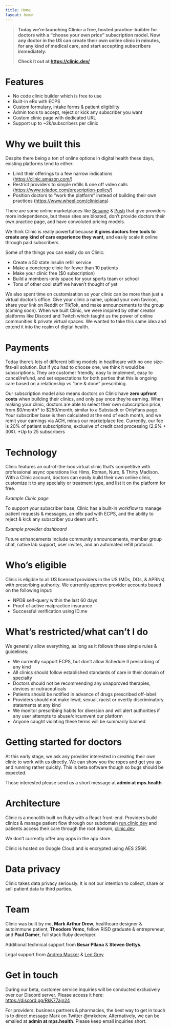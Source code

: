 ```yaml
---
title: Home
layout: home
---
```


> __Today we’re launching Clinic: a free, hosted practice-builder for doctors with a “choose your own price” subscription model. Now any doctor in the US can create their own online clinic in minutes, for any kind of medical care, and start accepting subscribers immediately.__
> 
> __Check it out at https://clinic.dev/__

# Features
* No code clinic builder which is free to use
* Built-in eRx with ECPS
* Custom formulary, intake forms & patient eligibility
* Admin tools to accept, reject or kick any subscriber you want
* Custom clinic page with dedicated URL
* Support up to ~2k/subscribers per clinic

# Why we built this

Despite there being a ton of online options in digital health these days, existing platforms tend to either:
 
* Limit their offerings to a few narrow indications (https://clinic.amazon.com/)
* Restrict providers to simple refills & one off video calls (https://www.teladoc.com/prescription-policy/)
* Position doctors to “work the platform” instead of building their own practices (https://www.wheel.com/clinicians)

There are some online marketplaces like <a href="https://sesamecare.com/" target="_blank">Sesame</a> & <a href="https://www.pushhealth.com/" target="_blank">Push</a> that give providers more independence, but these sites are bloated, don’t provide doctors their own practice page, and have convoluted pricing models. 

We think Clinic is really powerful because __it gives doctors free tools to create any kind of care experience they want__, and easily scale it online through paid subscribers. 

Some of the things you can easily do on Clinic:
* Create a 50 state insulin refill service
* Make a concierge clinic for fewer than 10 patients
* Make your clinic free ($0 subscription) 
* Build a members-only space for your sports team or school
* Tons of other cool stuff we haven’t thought of yet

We also spent time on customization so your clinic can be more than just a virtual doctor’s office. Give your clinic a name, upload your own favicon, share your link on Reddit or TikTok, and make announcements to the group (coming soon). When we built Clinic, we were inspired by other creator platforms like Discord and Twitch which taught us the power of online communities & private virtual spaces. We wanted to take this same idea and extend it into the realm of digital health. 

# Payments

Today there’s lots of different billing models in healthcare with no one size-fits-all solution. But if you had to choose one, we think it would be subscriptions. They are customer friendly, easy to implement, easy to cancel/refund, and set expectations for both parties that this is ongoing care based on a relationship vs “one & done” prescribing. 

Our subscription model also means doctors on Clinic have __zero upfront costs__ when building their clinics, and only pay once they’re earning.
When making your clinic, doctors are able to select their own subscription price, from $0/month* to $250/month, similar to a Substack or OnlyFans page. Your subscriber base is then calculated at the end of each month, and we remit your earnings via ACH, minus our marketplace fee. Currently, our fee is 20% of patient subscriptions, exclusive of credit card processing (2.9% + 30¢). *Up to 25 subscribers

# Technology
Clinic features an out-of-the-box virtual clinic that’s competitive with professional async operations like Hims, Roman, Nurx, & Thirty Madison.
With a Clinic account, doctors can easily build their own online clinic, customize it to any specialty or treatment type, and list it on the platform for free. 

_Example Clinic page_

To support your subscriber base, Clinic has a built-in workflow to manage patient requests & messages, an eRx pad with ECPS, and the ability to reject & kick any subscriber you deem unfit. 

_Example provider dashboard_

Future enhancements include community announcements, member group chat, native lab support, user invites, and an automated refill protocol.

# Who’s eligible
Clinic is eligible to all US licensed providers in the US (MDs, DOs, & APRNs) with prescribing authority. 
We currently approve provider accounts based on the following input:
* NPDB self-query within the last 60 days
* Proof of active malpractice insurance
* Successful verification using ID.me

# What’s restricted/what can’t I do
We generally allow everything, as long as it follows these simple rules & guidelines:
* We currently support ECPS, but don’t allow Schedule II prescribing of any kind
* All clinics should follow established standards of care in their domain of specialty 
* Doctors should not be recommending any unapproved therapies, devices or nutraceuticals 
* Patients should be notified in advance of drugs prescribed off-label
* Providers should not make lewd, sexual, racist or overtly discriminatory statements at any kind 
* We monitor prescribing habits for diversion and will alert authorities if any user attempts to abuse/circumvent our platform
* Anyone caught violating these terms will be summarily banned

# Getting started for doctors
At this early stage, we ask any provider interested in creating their own clinic to work with us directly. We can show you the ropes and get you up and running rather quickly. This is beta software though so bugs should be expected.

Those interested please send us a short message at __admin at mps.health__

# Architecture
Clinic is a monolith built on Ruby with a React front-end. Providers build clinics & manage patient flow through our subdomain <a href="https://run.clinic.dev/" target="_blank">run.clinic.dev</a> and patients access their care through the root domain, <a href="https://clinic.dev/" target="_blank">clinic.dev</a>

We don’t currently offer any apps in the app store.

Clinic is hosted on Google Cloud and is encrypted using AES 256K. 

# Data privacy
Clinic takes data privacy seriously. It is not our intention to collect, share or sell patient data to third parties. 

# Team
Clinic was built by me, __Mark Arthur Drew__, healthcare designer & autoimmune patient, __Theodore Yemc__, fellow RISD graduate & entrepreneur, and __Paul Damer__, full stack Ruby developer.

Additional technical support from __Besar Pllana__ & __Steven Gettys__. 

Legal support from <a href="https://www.buchalter.com/attorneys/andrea-r-musker/#bio" target="_blank">Andrea Musker</a> & <a href="https://www.wiggin.com/person/len-gray/" target="_blank">Len Grey</a>

# Get in touch
During our beta, customer service inquiries will be conducted exclusively over our Discord server. Please access it here: <https://discord.gg/RkK77ajn24>

For providers, business partners & pharmacies, the best way to get in touch is to direct message Mark on Twitter @mrkdrew. Alternatively, we can be emailed at __admin at mps.health__. Please keep email inquiries short.
